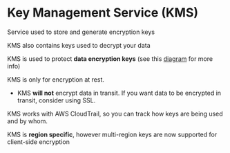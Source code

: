 # Key Management Service (KMS)

Service used to store and generate encryption keys

KMS also contains keys used to decrypt your data

KMS is used to protect **data encryption keys** (see this [diagram](../storage-fundamentals\assets\s3-encryption-infographic.png) for more info)

KMS is only for encryption at rest.
* KMS **will not** encrypt data in transit. If you want data to be encrypted in transit, consider using SSL.

KMS works with AWS CloudTrail, so you can track how keys are being used and by whom.

KMS is **region specific**, however multi-region keys are now supported for client-side encryption
